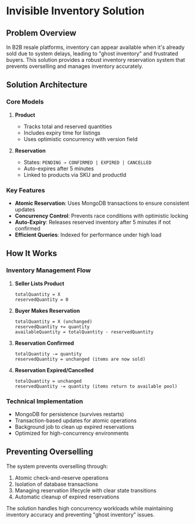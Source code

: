 # Invisible Inventory Solution

## Problem Overview
In B2B resale platforms, inventory can appear available when it's already sold due to system delays, leading to "ghost inventory" and frustrated buyers. This solution provides a robust inventory reservation system that prevents overselling and manages inventory accurately.

## Solution Architecture

### Core Models
1. **Product**
   - Tracks total and reserved quantities
   - Includes expiry time for listings
   - Uses optimistic concurrency with version field

2. **Reservation**
   - States: `PENDING → CONFIRMED | EXPIRED | CANCELLED`
   - Auto-expires after 5 minutes
   - Linked to products via SKU and productId

### Key Features
- **Atomic Reservation**: Uses MongoDB transactions to ensure consistent updates
- **Concurrency Control**: Prevents race conditions with optimistic locking
- **Auto-Expiry**: Releases reserved inventory after 5 minutes if not confirmed
- **Efficient Queries**: Indexed for performance under high load

## How It Works

### Inventory Management Flow
1. **Seller Lists Product**
   ```
   totalQuantity = X
   reservedQuantity = 0
   ```

2. **Buyer Makes Reservation**
   ```
   totalQuantity = X (unchanged)
   reservedQuantity += quantity
   availableQuantity = totalQuantity - reservedQuantity
   ```

3. **Reservation Confirmed**
   ```
   totalQuantity -= quantity
   reservedQuantity = unchanged (items are now sold)
   ```

4. **Reservation Expired/Cancelled**
   ```
   totalQuantity = unchanged
   reservedQuantity -= quantity (items return to available pool)
   ```

### Technical Implementation
- MongoDB for persistence (survives restarts)
- Transaction-based updates for atomic operations
- Background job to clean up expired reservations
- Optimized for high-concurrency environments

## Preventing Overselling
The system prevents overselling through:
1. Atomic check-and-reserve operations
2. Isolation of database transactions
3. Managing reservation lifecycle with clear state transitions
4. Automatic cleanup of expired reservations

The solution handles high concurrency workloads while maintaining inventory accuracy and preventing "ghost inventory" issues.
